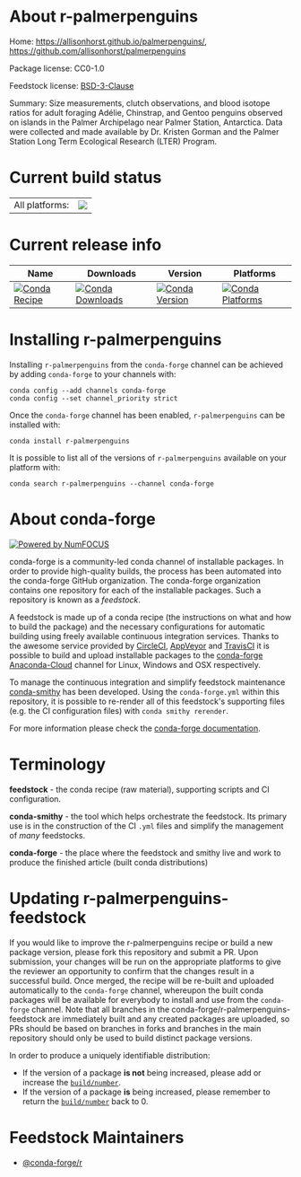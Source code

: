 About r-palmerpenguins
======================

Home: https://allisonhorst.github.io/palmerpenguins/, https://github.com/allisonhorst/palmerpenguins

Package license: CC0-1.0

Feedstock license: [BSD-3-Clause](https://github.com/conda-forge/r-palmerpenguins-feedstock/blob/master/LICENSE.txt)

Summary: Size measurements, clutch observations, and blood isotope ratios for adult foraging Adélie, Chinstrap, and Gentoo penguins observed on islands in the Palmer Archipelago near Palmer Station, Antarctica. Data were collected and made available by Dr. Kristen Gorman and the Palmer Station Long Term Ecological Research (LTER) Program.

Current build status
====================


<table><tr><td>All platforms:</td>
    <td>
      <a href="https://dev.azure.com/conda-forge/feedstock-builds/_build/latest?definitionId=12141&branchName=master">
        <img src="https://dev.azure.com/conda-forge/feedstock-builds/_apis/build/status/r-palmerpenguins-feedstock?branchName=master">
      </a>
    </td>
  </tr>
</table>

Current release info
====================

| Name | Downloads | Version | Platforms |
| --- | --- | --- | --- |
| [![Conda Recipe](https://img.shields.io/badge/recipe-r--palmerpenguins-green.svg)](https://anaconda.org/conda-forge/r-palmerpenguins) | [![Conda Downloads](https://img.shields.io/conda/dn/conda-forge/r-palmerpenguins.svg)](https://anaconda.org/conda-forge/r-palmerpenguins) | [![Conda Version](https://img.shields.io/conda/vn/conda-forge/r-palmerpenguins.svg)](https://anaconda.org/conda-forge/r-palmerpenguins) | [![Conda Platforms](https://img.shields.io/conda/pn/conda-forge/r-palmerpenguins.svg)](https://anaconda.org/conda-forge/r-palmerpenguins) |

Installing r-palmerpenguins
===========================

Installing `r-palmerpenguins` from the `conda-forge` channel can be achieved by adding `conda-forge` to your channels with:

```
conda config --add channels conda-forge
conda config --set channel_priority strict
```

Once the `conda-forge` channel has been enabled, `r-palmerpenguins` can be installed with:

```
conda install r-palmerpenguins
```

It is possible to list all of the versions of `r-palmerpenguins` available on your platform with:

```
conda search r-palmerpenguins --channel conda-forge
```


About conda-forge
=================

[![Powered by NumFOCUS](https://img.shields.io/badge/powered%20by-NumFOCUS-orange.svg?style=flat&colorA=E1523D&colorB=007D8A)](http://numfocus.org)

conda-forge is a community-led conda channel of installable packages.
In order to provide high-quality builds, the process has been automated into the
conda-forge GitHub organization. The conda-forge organization contains one repository
for each of the installable packages. Such a repository is known as a *feedstock*.

A feedstock is made up of a conda recipe (the instructions on what and how to build
the package) and the necessary configurations for automatic building using freely
available continuous integration services. Thanks to the awesome service provided by
[CircleCI](https://circleci.com/), [AppVeyor](https://www.appveyor.com/)
and [TravisCI](https://travis-ci.com/) it is possible to build and upload installable
packages to the [conda-forge](https://anaconda.org/conda-forge)
[Anaconda-Cloud](https://anaconda.org/) channel for Linux, Windows and OSX respectively.

To manage the continuous integration and simplify feedstock maintenance
[conda-smithy](https://github.com/conda-forge/conda-smithy) has been developed.
Using the ``conda-forge.yml`` within this repository, it is possible to re-render all of
this feedstock's supporting files (e.g. the CI configuration files) with ``conda smithy rerender``.

For more information please check the [conda-forge documentation](https://conda-forge.org/docs/).

Terminology
===========

**feedstock** - the conda recipe (raw material), supporting scripts and CI configuration.

**conda-smithy** - the tool which helps orchestrate the feedstock.
                   Its primary use is in the construction of the CI ``.yml`` files
                   and simplify the management of *many* feedstocks.

**conda-forge** - the place where the feedstock and smithy live and work to
                  produce the finished article (built conda distributions)


Updating r-palmerpenguins-feedstock
===================================

If you would like to improve the r-palmerpenguins recipe or build a new
package version, please fork this repository and submit a PR. Upon submission,
your changes will be run on the appropriate platforms to give the reviewer an
opportunity to confirm that the changes result in a successful build. Once
merged, the recipe will be re-built and uploaded automatically to the
`conda-forge` channel, whereupon the built conda packages will be available for
everybody to install and use from the `conda-forge` channel.
Note that all branches in the conda-forge/r-palmerpenguins-feedstock are
immediately built and any created packages are uploaded, so PRs should be based
on branches in forks and branches in the main repository should only be used to
build distinct package versions.

In order to produce a uniquely identifiable distribution:
 * If the version of a package **is not** being increased, please add or increase
   the [``build/number``](https://docs.conda.io/projects/conda-build/en/latest/resources/define-metadata.html#build-number-and-string).
 * If the version of a package **is** being increased, please remember to return
   the [``build/number``](https://docs.conda.io/projects/conda-build/en/latest/resources/define-metadata.html#build-number-and-string)
   back to 0.

Feedstock Maintainers
=====================

* [@conda-forge/r](https://github.com/conda-forge/r/)

